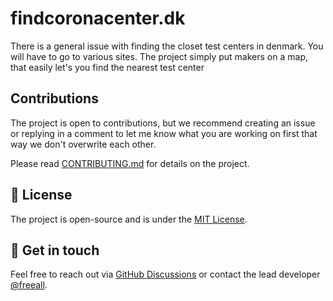 # findcoronacenter.dk

There is a general issue with finding the closet test centers in denmark. You will have to go to various sites. The project simply put makers on a map, that easily let's you find the nearest test center

## Contributions
The project is open to contributions, but we recommend creating an issue or replying in a comment to let me know what you are working on first that way we don't overwrite each other.

Please read [CONTRIBUTING.md](https://github.com/freeall/findcoronacenter.dk/blob/main/docs/CONTRIBUTING.md) for details on the project.


## 📄 License
The project is open-source and is under the <a href="https://github.com/freeall/findcoronacenter.dk/blob/main/LICENSE">MIT License</a>. 


## 💬 Get in touch
Feel free to reach out via <a href="https://github.com/freeall/findcoronacenter.dk/discussions">GitHub Discussions</a> or contact the lead developer <a href="https://github.com/freeall">@freeall<a/>.
